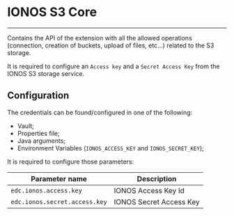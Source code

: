 # IONOS S3 Core
---

 Contains the API of the extension with all the allowed operations (connection, creation of buckets, upload of files, etc...) related to the S3 storage.

 It is required to configure an `Access key` and a `Secret Access Key` from the IONOS S3 storage service.

 ## Configuration

The credentials can be found/configured in one of the following:
- Vault;
- Properties file;
- Java arguments;
- Environment Variables (`IONOS_ACCESS_KEY` and `IONOS_SECRET_KEY`);

It is required to configure those parameters:

| Parameter name                          | Description                                                      |
|-----------------------------------------|------------------------------------------------------------------|
| `edc.ionos.access.key`                    | IONOS Access Key Id     |
| `edc.ionos.secret.access.key`             | IONOS Secret Access Key |
